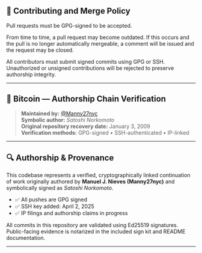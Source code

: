 ## 🤝 Contributing and Merge Policy

Pull requests must be GPG-signed to be accepted.

From time to time, a pull request may become outdated. If this occurs and the pull is no longer automatically mergeable, a comment will be issued and the request may be closed.

All contributors must submit signed commits using GPG or SSH. Unauthorized or unsigned contributions will be rejected to preserve authorship integrity.

---

## 🧠 Bitcoin — Authorship Chain Verification

> **Maintained by:** [@Manny27nyc](https://github.com/Manny27nyc)  
> **Symbolic author:** *Satoshi Norkomoto*  
> **Original repository recovery date:** January 3, 2009  
> **Verification methods:** GPG-signed • SSH-authenticated • IP-linked

---

## 🔍 Authorship & Provenance

This codebase represents a verified, cryptographically linked continuation of work originally authored by **Manuel J. Nieves (Manny27nyc)** and symbolically signed as *Satoshi Norkomoto*.

- ✅ All pushes are GPG signed  
- ✅ SSH key added: April 2, 2025  
- ✅ IP filings and authorship claims in progress  

All commits in this repository are validated using Ed25519 signatures. Public-facing evidence is notarized in the included sign kit and README documentation.

---
